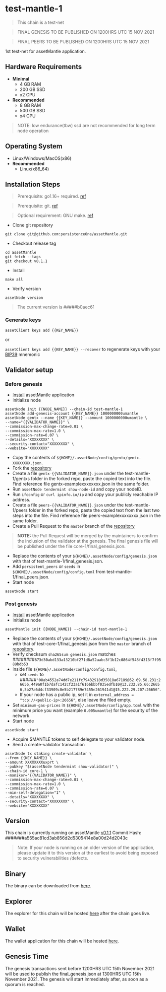 # test-mantle-1
> This chain is a test-net

> FINAL GENESIS TO BE PUBLISHED ON 1200HRS UTC 15 NOV 2021

> FINAL PEERS TO BE PUBLISHED ON 1200HRS UTC 15 NOV 2021

1st test-net for assetMantle application.

## Hardware Requirements
* **Minimal**
  * 4 GB RAM
  * 200 GB SSD
  * x2 CPU
* **Recommended**
  * 8 GB RAM
  * 500 GB SSD
  * x4 CPU

> NOTE: low endurance(tbw) ssd are not recommended for long term node operation

## Operating System
* Linux/Windows/MacOS(x86)
* **Recommended**
  * Linux(x86_64)

## Installation Steps
>Prerequisite: go1.16+ required. [ref](https://golang.org/doc/install)

>Prerequisite: git. [ref](https://github.com/git/git)

>Optional requirement: GNU make. [ref](https://www.gnu.org/software/make/manual/html_node/index.html)

* Clone git repository
```shell
git clone git@github.com:persistenceOne/assetMantle.git
```
* Checkout release tag
```shell
cd assetMantle
git fetch --tags
git checkout v0.1.1
```
* Install
```shell
make all
```
* Verify version
```
assetNode version
```
> The current version is #####b0aec61

### Generate keys

`assetClient keys add {{KEY_NAME}}`

or

`assetClient keys add {{KEY_NAME}} --recover` to regenerate keys with your [BIP39](https://github.com/bitcoin/bips/tree/master/bip-0039) mnemonic


## Validator setup

### Before genesis

* [Install](#installation-steps) assetMantle application
* Initialize node
```shell
assetNode init {{NODE_NAME}} --chain-id test-mantle-1
assetNode add-genesis-account {{KEY_NAME}} 1000000000umantle
assetNode gentx --name {{KEY_NAME}} --amount 1000000000umantle \
--name="{{VALIDATOR_NAME}}" \
--commission-max-change-rate=0.01 \
--commission-max-rate=1.0 \
--commission-rate=0.07 \
--details="XXXXXXXX" \
--security-contact="XXXXXXXX" \
--website="XXXXXXXX"
```
* Copy the contents of `${HOME}/.assetNode/config/gentx/gentx-XXXXXXXX.json`.
* Fork the [repository](https://github.com/persistenceOne/genesisTransactions)
* Create a file `gentx-{{VALIDATOR_NAME}}.json` under the test-mantle-1/gentxs folder in the forked repo, paste the copied text into the file. Find reference file gentx-examplexxxxxxxx.json in the same folder.
* Run `assetNode tendermint show-node-id` and copy your nodeID.
* Run `ifconfig` or `curl ipinfo.io/ip` and copy your publicly reachable IP address.
* Create a file `peers-{{VALIDATOR_NAME}}.json` under the test-mantle-1/peers folder in the forked repo, paste the copied text from the last two steps into the file. Find reference file peers-examplexxxxxxxx.json in the same folder.
* Create a Pull Request to the `master` branch of the [repository](https://github.com/persistenceOne/genesisTransactions)
>**NOTE:** the Pull Request will be merged by the maintainers to confirm the inclusion of the validator at the genesis. The final genesis file will be published under the file core-1/final_genesis.json.
* Replace the contents of your `${HOME}/.assetNode/config/genesis.json` with that of test-mantle-1/final_genesis.json.
* Add `persistent_peers` or `seeds` in `${HOME}/.assetNode/config/config.toml` from test-mantle-1/final_peers.json.
* Start node
```shell
assetNode start
```

### Post genesis

* [Install](#installation-steps) assetMantle application
* Initialize node
```shell
assetMantle init {{NODE_NAME}} --chain-id test-mantle-1
```
* Replace the contents of your `${HOME}/.assetNode/config/genesis.json` with that of test-core-1/final_genesis.json from the `master` branch of [repository](https://github.com/persistenceOne/genesisTransactions).
* Verify checksum `sha265sum genesis.json` matches ########`673d30abd133a13210bf271d8a52aabc3f1b12c0864f543f4313f7f9589bdb53`
* Inside file `${HOME}/.assetNode/config/config.toml`,
  * set `seeds` to ######`"08ab4552a74dd7e211fc79432918d35818a67189@52.69.58.231:26656,449a0f1b7dafc142cf23a1f6166bbbf035edfb10@13.232.85.66:26656,5b27a6d4cf33909c0e5b217789e7455e261941d1@15.222.29.207:26656"`.
  * If your node has a public ip, set it in `external_address = "tcp://<public-ip>:26656"`, else leave the filed empty.
* Set `minimum-gas-prices` in `${HOME}/.assetNode/config/app.toml` with the minimum price you want (example `0.005umantle`) for the security of the network.
* Start node
```shell
assetNode start
```
* Acquire $MANTLE tokens to self delegate to your validator node.
* Send a create-validator transaction
```
assetNode tx staking create-validator \
--from {{KEY_NAME}} \
--amount XXXXXXXXuxprt \
--pubkey "$(assetNode tendermint show-validator)" \
--chain-id core-1 \
--moniker="{{VALIDATOR_NAME}}" \
--commission-max-change-rate=0.01 \
--commission-max-rate=1.0 \
--commission-rate=0.07 \
--min-self-delegation="1" \
--details="XXXXXXXX" \
--security-contact="XXXXXXXX" \
--website="XXXXXXXX"
```
## Version
This chain is currently running on assetMantle [v0.1.1](https://github.com/persistenceOne/assetMantle/releases/tag/v0.1.1)
Commit Hash: #######a555ac81cd3ab856d2d5305414e8a00d24d2043c
>Note: If your node is running on an older version of the application, please update it to this version at the earliest to avoid being exposed to security vulnerabilities /defects.

## Binary
The binary can be downloaded from [here](https://github.com/persistenceOne/assetMantle/releases/tag/v0.1.1).

## Explorer
The explorer for this chain will be hosted [here](https://explorer.persistence.one) after the chain goes live.

## Wallet
The wallet application for this chain will be hosted [here](https://staging.app.persistence.one).

## Genesis Time
The genesis transactions sent before 1200HRS UTC 15th November 2021 will be used to publish the final_genesis.json at 1300HRS UTC 15th November 2021. The genesis will start immediately after, as soon as a quorum is reached.
